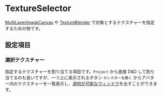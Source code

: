 # TextureSelector

[MultiLayerImageCanvas](/docs/Reference/MultiLayerImageCanvas) や [TextureBlender](/docs/Reference/TextureBlender) で対象とするテクスチャーを指定するための物です。

## 設定項目

### 選択テクスチャー

指定するテクスチャーを割り当てる項目です。`Project` から直接 D&D して割り当てるのも良いですが、一つ上に表示されるボタン `セレクターを開く` からアバター内のテクスチャーを一覧表示し、[選択が可能なウィンドウ](/docs/Reference/EditorWindow/DomainTextureSelector.md)を出すことができます。
